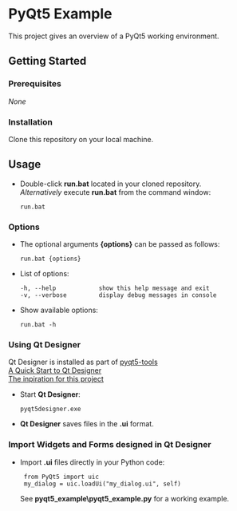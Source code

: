 # PyQt5 Example

This project gives an overview of a PyQt5 working environment.

## Getting Started

### Prerequisites

*None*

### Installation

Clone this repository on your local machine.

## Usage  

- Double-click **run.bat** located in your cloned repository.  
   *Alternatively* execute **run.bat** from the command window:
   ```
   run.bat
   ```
### Options

- The optional arguments **{options}** can be passed as follows:  
   ```
   run.bat {options}
   ```
- List of options:
   ```
   -h, --help            show this help message and exit
   -v, --verbose         display debug messages in console
   ```
- Show available options:  
   ```
   run.bat -h
   ```

### Using Qt Designer

Qt Designer is installed as part of [pyqt5-tools](https://github.com/altendky/pyqt5-tools)  
[A Quick Start to Qt Designer](https://doc.qt.io/archives/qt-4.8/designer-quick-start.html)  
[The inpiration for this project](https://relentlesscoding.com/2017/08/25/tutorial-rapid-gui-development-with-qt-designer-and-pyqt/)  

- Start **Qt Designer**:
   ```
   pyqt5designer.exe
   ```
- **Qt Designer** saves files in the **.ui** format.

### Import Widgets and Forms designed in Qt Designer

- Import **.ui** files directly in your Python code:
   ```
	from PyQt5 import uic
	my_dialog = uic.loadUi("my_dialog.ui", self)
   ```
   See **pyqt5_example\pyqt5_example.py** for a working example.